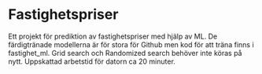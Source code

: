 # Fastighetspriser
Ett projekt för prediktion av fastighetspriser med hjälp av ML.
De färdigtränade modellerna är för stora för Github men kod för att träna finns i fastighet_ml. Grid search och Randomized search behöver inte köras på nytt. Uppskattad arbetstid för datorn ca 20 minuter.
